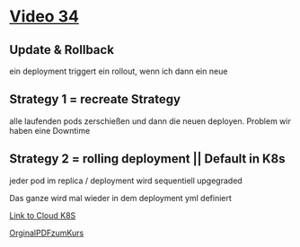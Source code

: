 # [Video 34](https://www.udemy.com/course/learn-kubernetes/learn/lecture/9723238#overview)


## Update & Rollback
ein deployment triggert ein rollout, wenn ich dann ein neue 


## Strategy 1 = recreate Strategy
alle laufenden pods zerschießen und dann die neuen deployen. Problem wir haben eine Downtime

## Strategy 2 = rolling deployment || Default in K8s
jeder pod im replica / deployment wird sequentiell upgegraded


Das ganze wird mal wieder in dem deployment yml definiert


    

[Link to Cloud K8S](http://www.yamllint.com/)

[OrginalPDFzumKurs](./original.pdf)
<!--![BeispielImages](./img/1.png)-->